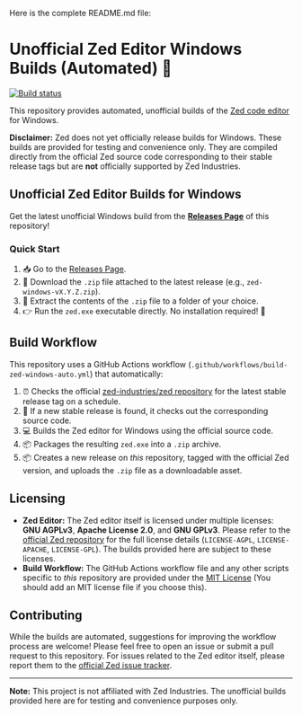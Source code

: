 Here is the complete README.md file:

# Unofficial Zed Editor Windows Builds (Automated) 🚀

[![Build status](https://github.com/ssnay/zed-windows-builds-stable/actions/workflows/build-zed-windows.yml/badge.svg)](https://github.com/ssnay/zed-windows-builds-stable/actions/workflows/build-zed-windows.yml)

This repository provides automated, unofficial builds of the [Zed code editor](https://zed.dev/) for Windows.

**Disclaimer:** Zed does not yet officially release builds for Windows. These builds are provided for testing and convenience only. They are compiled directly from the official Zed source code corresponding to their stable release tags but are **not** officially supported by Zed Industries.

## Unofficial Zed Editor Builds for Windows

Get the latest unofficial Windows build from the **[Releases Page](https://github.com/Satya-Siba-Nayak/zed-windows-builds-stable/releases)** of this repository!

### Quick Start

1. 📥 Go to the [Releases Page](https://github.com/Satya-Siba-Nayak/zed-windows-builds-stable/releases).
2. 🔽 Download the `.zip` file attached to the latest release (e.g., `zed-windows-vX.Y.Z.zip`).
3. 📁 Extract the contents of the `.zip` file to a folder of your choice.
4. 👉 Run the `zed.exe` executable directly. No installation required! 🚀

## Build Workflow

This repository uses a GitHub Actions workflow (`.github/workflows/build-zed-windows-auto.yml`) that automatically:
1. ⏰ Checks the official [zed-industries/zed repository](https://github.com/zed-industries/zed) for the latest stable release tag on a schedule.
2. 👀 If a new stable release is found, it checks out the corresponding source code.
3. 💻 Builds the Zed editor for Windows using the official source code.
4. 📦 Packages the resulting `zed.exe` into a `.zip` archive.
5. 📦 Creates a new release on *this* repository, tagged with the official Zed version, and uploads the `.zip` file as a downloadable asset.

## Licensing

* **Zed Editor:** The Zed editor itself is licensed under multiple licenses: **GNU AGPLv3**, **Apache License 2.0**, and **GNU GPLv3**. Please refer to the [official Zed repository](https://github.com/zed-industries/zed) for the full license details (`LICENSE-AGPL`, `LICENSE-APACHE`, `LICENSE-GPL`). The builds provided here are subject to these licenses.
* **Build Workflow:** The GitHub Actions workflow file and any other scripts specific to *this* repository are provided under the [MIT License](./LICENSE) (You should add an MIT license file if you choose this).

## Contributing

While the builds are automated, suggestions for improving the workflow process are welcome! Please feel free to open an issue or submit a pull request to this repository. For issues related to the Zed editor itself, please report them to the [official Zed issue tracker](https://github.com/zed-industries/zed/issues).

---

**Note:** This project is not affiliated with Zed Industries. The unofficial builds provided here are for testing and convenience purposes only.
